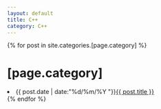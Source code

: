 ```yaml
---
layout: default
title: C++
category: C++
---
```

<div class="category">
{% for post in site.categories.[page.category] %}
	<h1>[page.category]</h1>
	<li>{{ post.date | date:"%d/%m/%Y "}}<a href="{{ post.url }}">{{ post.title }}</a></li>
{% endfor %}
</div>
